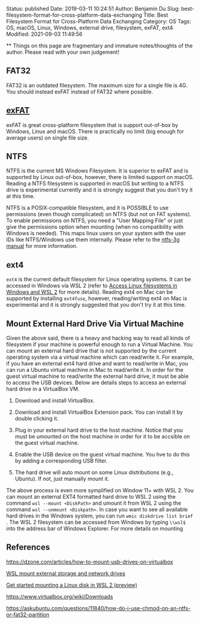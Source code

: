 Status: published
Date: 2019-03-11 10:24:51
Author: Benjamin Du
Slug: best-filesystem-format-for-cross-platform-data-exchanging
Title: Best Filesystem Format for Cross-Platform Data Exchanging
Category: OS
Tags: OS, macOS, Linux, Windows, external drive, filesystem, exFAT, ext4
Modified: 2021-09-03 11:49:56

**
Things on this page are fragmentary and immature notes/thoughts of the author.
Please read with your own judgement!

## FAT32

FAT32 is an outdated filesystem. 
The maximum size for a single file is 4G.
You should instead exFAT instead of FAT32 where possible.

## [exFAT](https://en.wikipedia.org/wiki/ExFAT)

exFAT is great cross-platform filesystem that is support out-of-box by Windows, Linux and macOS.
There is practically no limit (big enough for average users) on single file size.

## NTFS

NTFS is the current MS Windows Filesystem. 
It is superior to exFAT and is supported by Linux out-of-box, 
however, there is limited support on macOS. 
Reading a NTFS filesystem is supported in macOS 
but writing to a NTFS drive is experimental currently
and it is strongly suggest that you don't try it at this time.

NTFS is a POSIX-compatible filesystem, 
and it is POSSIBLE to use permissions (even though complicated) on NTFS (but not on FAT systems).
To enable permissions on NTFS, 
you need a "User Mapping File" or just give the permissions option when mounting (when no compatibility with Windows is needed). 
This maps linux users on your system with the user IDs like NTFS/Windows use them internally.
Please refer to the [ntfs-3g manual](http://manpages.ubuntu.com/manpages/bionic/en/man8/ntfs-3g.8.html) for more information.

## ext4

`ext4` is the current default filesystem for Linux operating systems.
It can be accessed in Windows via WSL 2
(refer to
[Access Linux filesystems in Windows and WSL 2](https://devblogs.microsoft.com/commandline/access-linux-filesystems-in-windows-and-wsl-2/)
for more details).
Reading ext4 on Mac can be supported by installing `ext4fuse`,
however, 
reading/writing ext4 on Mac is experimental and it is strongly suggested that you don't try it at this time.

## Mount External Hard Drive Via Virtual Machine 

Given the above said,
there is a heavy and hacking way to read all kinds of filesystem 
if your machine is powerful enough to run a Virtual Machine.
You can mount an external hard drive that is not supported by the current operating system 
via a virtual machine which can read/write it.
For example, 
if you have an external ext4 hard drive and want to read/write in Mac, 
you can run a Ubuntu virtual machine in Mac to read/write it.
In order for the guest virtual machine to read/write the external hard drive, 
it must be able to access the USB devices.
Below are details steps to access an external hard drive in a VirtualBox VM.

1. Download and install VirtualBox.

2. Download and install VirtualBox Extension pack. 
    You can install it by double clicking it.

3. Plug in your external hard drive to the host machine. 
    Notice that you must be umounted on the host machine 
    in order for it to be accsible on the guest virtual machine.

4. Enable the USB device on the guest virtual machine.
    You hve to do this by adding a corresponding USB filter.

5. The hard drive will auto mount on some Linux distributions (e.g., Ubuntu). 
    If not, just manually mount it.

The above process is even more symplified on Window 11+ with WSL 2. 
You can mount an external EXT4 formatted hard drive to WSL 2
using the command `wsl --mount <DiskPath>` 
and umount it from WSL 2 using the command `wsl --unmount <Diskpath>`. 
In case you want to see all available hard drives in the Windows system,
you can run `wmic diskdrive list brief`
.
The WSL 2 filesystem can be accessed from Windows
by typing `\\wsl$` into the address bar of Windows Explorer.
For more details on mounting

## References

https://dzone.com/articles/how-to-mount-usb-drives-on-virtualbox

[WSL mount external storage and network drives](https://www.scivision.dev/mount-usb-drives-windows-subsystem-for-linux/)

[Get started mounting a Linux disk in WSL 2 (preview)](https://docs.microsoft.com/en-us/windows/wsl/wsl2-mount-disk)

https://www.virtualbox.org/wiki/Downloads

https://askubuntu.com/questions/11840/how-do-i-use-chmod-on-an-ntfs-or-fat32-partition
